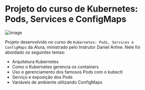 # Projeto do curso de Kubernetes: Pods, Services e ConfigMaps

![image](https://user-images.githubusercontent.com/37356058/190029351-385735f8-3b45-4fc3-91a3-4329a8c46838.png)

Projeto desenvolvido no curso de `Kubernetes: Pods, Services e ConfigMaps` da Alura, ministrado pelo Instrutor Daniel Artine. Nele foi abordado os seguintes temas:

- Arquitetura Kubernetes
- Como o Kubernetes gerencia os containers
- Uso e gerenciamento dos famosos Pods com o kubectl
- Serviço e exposição dos Pods
- Variáveis de ambiente utilizando ConfigMaps
